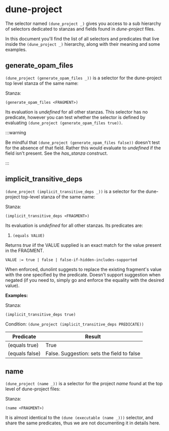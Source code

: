 # dune-project

The selector named `(dune_project _)` gives you access to a sub hierarchy of selectors dedicated to stanzas and fields found in *dune-project* files.

In this document you'll find the list of all selectors and predicates that live inside the `(dune_project _)` hierarchy, along with their meaning and some examples.

## generate_opam_files

`(dune_project (generate_opam_files _))` is a selector for the dune-project top level stanza of the same name:

Stanza:
```dune
(generate_opam_files <FRAGMENT>)
```

Its evaluation is *undefined* for all other stanzas. This selector has no predicate, however you can test whether the selector is defined by evaluating `(dune_project (generate_opam_files true))`.

:::warning

Be mindful that `(dune_project (generate_opam_files false))` doesn't test for the absence of that field. Rather this would evaluate to *undefined* if the field isn't present. See the *has_stanza* construct.

:::

## implicit_transitive_deps

`(dune_project (implicit_transitive_deps _))` is a selector for the dune-project top-level stanza of the same name:

Stanza:
```dune
(implicit_transitive_deps <FRAGMENT>)
```

Its evaluation is *undefined* for all other stanzas. Its predicates are:

1. `(equals VALUE)`

Returns *true* iif the VALUE supplied is an exact match for the value present in the FRAGMENT.

```pre
VALUE := true | false | false-if-hidden-includes-supported
```

When enforced, dunolint suggests to replace the existing fragment's value with the one specified by the predicate. Doesn't support suggestion when negated (if you need to, simply go and enforce the equality with the desired value).

**Examples:**

Stanza:
```dune
(implicit_transitive_deps true)
```

Condition: `(dune_project (implicit_transitive_deps PREDICATE))`

| Predicate | Result  |
| --------- | ------- |
| (equals true) | True |
| (equals false) | False. Suggestion: sets the field to false |

## name

`(dune_project (name _))` is a selector for the project *name* found at the top level of dune-project files:

Stanza:
```dune
(name <FRAGMENT>)
```

It is almost identical to the `(dune (executable (name _)))` selector, and share the same predicates, thus we are not documenting it in details here.
